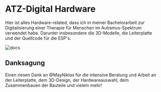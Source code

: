 # ATZ-Digital Hardware
Hier ist alles Hardware-related, dass ich in meiner Bachelorarbeit zur Digitalisierung einer Therapie für Menschen im Autismus-Spektrum verwendet habe. Darunter insbesondere die 3D-Modelle, die Leiterplatte und der Quellcode für die ESP's.

![docs](https://md.fachschaften.org/uploads/d1e521ad-749d-49b5-bcaf-32c740050a10.jpg)

## Danksagung
Einen riesen Dank an @MayNiklas für die intensive Beratung und Arbeit an der Leiterplatte, dem 3D-Design, der Hardwareauswahl, dem Zusammenbauen der Bauteile und vielem mehr!
